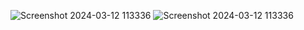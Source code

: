 ![Screenshot 2024-03-12 113336](https://github.com/akshatrajivsinha/To_Do_List/assets/114165910/48175a88-5f56-4a7b-b34b-e5c9d4fb4030)
![Screenshot 2024-03-12 113336](https://github.com/akshatrajivsinha/To_Do_List/assets/114165910/6576996f-b779-47cf-8d3c-250fb9033a14)

